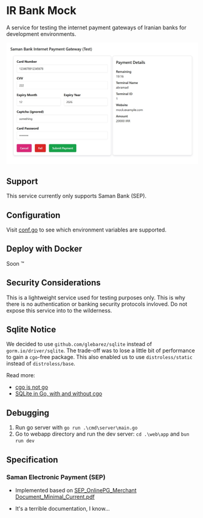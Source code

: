 # IR Bank Mock

A service for testing the internet payment gateways of Iranian banks for development environments.

![screenshot](./docs/screenshot.jpg)

## Support

This service currently only supports Saman Bank (SEP).

## Configuration

Visit [conf.go](./internal/conf/conf.go) to see which environment variables are supported.

## Deploy with Docker

Soon ™

## Security Considerations

This is a lightweight service used for testing purposes only. This is why there is no authentication or 
banking security protocols invloved. Do not expose this service into to the wilderness.

## Sqlite Notice

We decided to use `github.com/glebarez/sqlite` instead of `gorm.io/driver/sqlite`. The trade-off 
was to lose a little bit of performance to gain a `cgo`-free package. 
This also enabled us to use `distroless/static` instead of `distroless/base`.

Read more:

- [cgo is not go](https://dave.cheney.net/2016/01/18/cgo-is-not-go)
- [SQLite in Go, with and without cgo](https://datastation.multiprocess.io/blog/2022-05-12-sqlite-in-go-with-and-without-cgo.html)


## Debugging

1. Run go server with `go run .\cmd\server\main.go`
2. Go to webapp directory and run the dev server: `cd .\web\app` and `bun run dev`

## Specification

### Saman Electronic Payment (SEP)

- Implemented based on [SEP_OnlinePG_Merchant Document_Minimal_Current.pdf](./docs/SEP_OnlinePG_Merchant%20Document_Minimal_Current.pdf)

- It's a terrible documentation, I know...